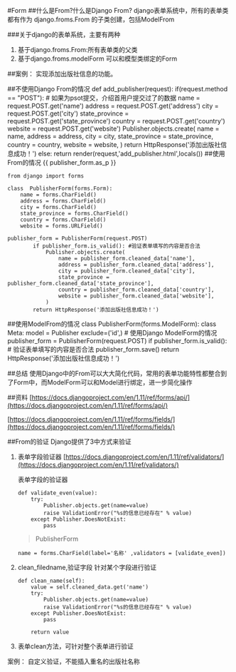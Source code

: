 #Form
##什么是From?什么是Django From?
django表单系统中，所有的表单类都有作为 django.froms.From 的子类创建，包括ModelFrom

###关于django的表单系统，主要有两种
1. 基于django.froms.From:所有表单类的父类
2. 基于django.froms.modelForm 可以和模型类绑定的Form

##案例：
实现添加出版社信息的功能。


##不使用Django From的情况
	def add_publisher(request):
		if(request.method == "POST"):
			# 如果为psot提交，介绍首用户提交过了的数据
			name = request.POST.get('name')
			address = request.POST.get('address')
			city = request.POST.get('city')
			state_province = request.POST.get('state_province')
			country = request.POST.get('country')
			website = request.POST.get('website')
			Publisher.objects.create(
				name = name,
				address = address,
				city = city,
				state_province = state_province,
				country = country,
				website = website,
			)
			return HttpResponse('添加出版社信息成功！')
		else:
			return render(request,'add_publisher.html',locals())
##使用From的情况
	 {{ publisher_form.as_p }}


	from django import forms
	
	class  PublisherForm(forms.Form):
	    name = forms.CharField()
	    address = forms.CharField()
	    city = forms.CharField()
	    state_province = forms.CharField()
	    country = forms.CharField()
	    website = forms.URLField()

	publisher_form = PublisherForm(request.POST)
			if publisher_form.is_valid(): #验证表单填写的内容是否合法
				Publisher.objects.create(
					name = publisher_form.cleaned_data['name'],
					address = publisher_form.cleaned_data['address'],
					city = publisher_form.cleaned_data['city'],
					state_province = publisher_form.cleaned_data['state_province'],
					country = publisher_form.cleaned_data['country'],
					website = publisher_form.cleaned_data['website'],
				)
			return HttpResponse('添加出版社信息成功！')
##使用ModelFrom的情况
	class  PublisherForm(forms.ModelForm):
		    class Meta:
		        model = Publisher
		        exclude=('id',)
	# 使用Django ModelForm的情况
		publisher_form = PublisherForm(request.POST)
		if publisher_form.is_valid():  # 验证表单填写的内容是否合法
			publisher_form.save()
			return HttpResponse('添加出版社信息成功！')

##总结
使用Django中的From可以大大简化代码，常用的表单功能特性都整合到了Form中，而ModelForm可以和Model进行绑定，进一步简化操作

##资料
[https://docs.djangoproject.com/en/1.11/ref/forms/api/](https://docs.djangoproject.com/en/1.11/ref/forms/api/)

[https://docs.djangoproject.com/en/1.11/ref/forms/fields/](https://docs.djangoproject.com/en/1.11/ref/forms/fields/)

##From的验证
Django提供了3中方式来验证

1.  表单字段验证器
[https://docs.djangoproject.com/en/1.11/ref/validators/](https://docs.djangoproject.com/en/1.11/ref/validators/)

     表单字段的验证器

		def validate_even(value):
		    try:
		        Publisher.objects.get(name=value)
		        raise ValidationError("%s的信息已经存在" % value)
		    except Publisher.DoesNotExist:
		        pass

	>PublisherForm

		name = forms.CharField(label='名称' ,validators = [validate_even])
2.  clean_filedname,验证字段 针对某个字段进行验证

	    def clean_name(self):
	        value = self.cleaned_data.get('name')
	        try:
	            Publisher.objects.get(name=value)
	            raise ValidationError("%s的信息已经存在" % value)
	        except Publisher.DoesNotExist:
	            pass
	
	        return value

3. 表单clean方法，可针对整个表单进行验证

案例：
自定义验证，不能插入重名的出版社名称